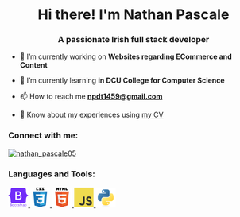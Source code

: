 <h1 align="center">Hi there! I'm Nathan Pascale</h1>
<h3 align="center">A passionate Irish full stack developer</h3>

- 🔭 I’m currently working on **Websites regarding ECommerce and Content**

- 🌱 I’m currently learning **in DCU College for Computer Science**

- 📫 How to reach me **npdt1459@gmail.com**

- 📄 Know about my experiences using [my CV](https://docs.google.com/document/d/e/2PACX-1vS7GJVQgtQnO-oSgrjwwItnh-xfG7KcdZw3JZPQNDU-yC7SPdeszpVgPZG0mOSsHdpZK_DcvObmloEk/pub)

<h3 align="left">Connect with me:</h3>
<p align="left">
<a href="https://instagram.com/nathan_pascale05" target="blank"><img align="center" src="https://raw.githubusercontent.com/rahuldkjain/github-profile-readme-generator/master/src/images/icons/Social/instagram.svg" alt="nathan_pascale05" height="30" width="40" /></a>
</p>

<h3 align="left">Languages and Tools:</h3>
<p align="left"> <a href="https://getbootstrap.com" target="_blank" rel="noreferrer"> <img src="https://raw.githubusercontent.com/devicons/devicon/master/icons/bootstrap/bootstrap-plain-wordmark.svg" alt="bootstrap" width="40" height="40"/> </a> <a href="https://www.w3schools.com/css/" target="_blank" rel="noreferrer"> <img src="https://raw.githubusercontent.com/devicons/devicon/master/icons/css3/css3-original-wordmark.svg" alt="css3" width="40" height="40"/> </a> <a href="https://www.w3.org/html/" target="_blank" rel="noreferrer"> <img src="https://raw.githubusercontent.com/devicons/devicon/master/icons/html5/html5-original-wordmark.svg" alt="html5" width="40" height="40"/> </a> <a href="https://developer.mozilla.org/en-US/docs/Web/JavaScript" target="_blank" rel="noreferrer"> <img src="https://raw.githubusercontent.com/devicons/devicon/master/icons/javascript/javascript-original.svg" alt="javascript" width="40" height="40"/> </a> <a href="https://www.python.org" target="_blank" rel="noreferrer"> <img src="https://raw.githubusercontent.com/devicons/devicon/master/icons/python/python-original.svg" alt="python" width="40" height="40"/> </a> </p>

